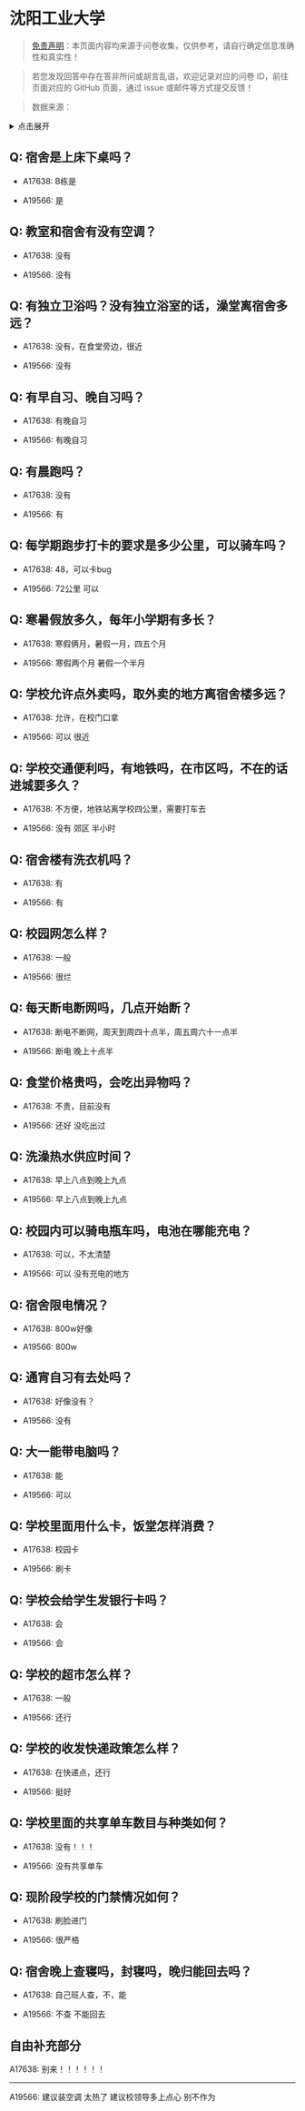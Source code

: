 # 沈阳工业大学

> [免责声明](https://colleges.chat/#_3)：本页面内容均来源于问卷收集，仅供参考，请自行确定信息准确性和真实性！

> 若您发现回答中存在答非所问或胡言乱语，欢迎记录对应的问卷 ID，前往页面对应的 GitHub 页面，通过 issue 或邮件等方式提交反馈！

> 数据来源：

<details><summary>点击展开</summary>
<ul>
<li>A17638: gwt220201231@outlook.com (2023 年 06 月)</li>
<li>A19566: 1762286386@qq.com (2023 年 06 月)</li>
</ul>
</details>

## Q: 宿舍是上床下桌吗？

- A17638: B栋是

- A19566: 是

## Q: 教室和宿舍有没有空调？

- A17638: 没有

- A19566: 没有

## Q: 有独立卫浴吗？没有独立浴室的话，澡堂离宿舍多远？

- A17638: 没有，在食堂旁边，很近

- A19566: 没有

## Q: 有早自习、晚自习吗？

- A17638: 有晚自习

- A19566: 有晚自习

## Q: 有晨跑吗？

- A17638: 没有

- A19566: 有

## Q: 每学期跑步打卡的要求是多少公里，可以骑车吗？

- A17638: 48，可以卡bug

- A19566: 72公里 可以

## Q: 寒暑假放多久，每年小学期有多长？

- A17638: 寒假俩月，暑假一月，四五个月

- A19566: 寒假两个月 暑假一个半月

## Q: 学校允许点外卖吗，取外卖的地方离宿舍楼多远？

- A17638: 允许，在校门口拿

- A19566: 可以 很近

## Q: 学校交通便利吗，有地铁吗，在市区吗，不在的话进城要多久？

- A17638: 不方便，地铁站离学校四公里，需要打车去

- A19566: 没有 郊区 半小时

## Q: 宿舍楼有洗衣机吗？

- A17638: 有

- A19566: 有

## Q: 校园网怎么样？

- A17638: 一般

- A19566: 很烂

## Q: 每天断电断网吗，几点开始断？

- A17638: 断电不断网，周天到周四十点半，周五周六十一点半

- A19566: 断电 晚上十点半

## Q: 食堂价格贵吗，会吃出异物吗？

- A17638: 不贵，目前没有

- A19566: 还好 没吃出过

## Q: 洗澡热水供应时间？

- A17638: 早上八点到晚上九点

- A19566: 早上八点到晚上九点

## Q: 校园内可以骑电瓶车吗，电池在哪能充电？

- A17638: 可以，不太清楚

- A19566: 可以 没有充电的地方

## Q: 宿舍限电情况？

- A17638: 800w好像

- A19566: 800w

## Q: 通宵自习有去处吗？

- A17638: 好像没有？

- A19566: 没有

## Q: 大一能带电脑吗？

- A17638: 能

- A19566: 可以

## Q: 学校里面用什么卡，饭堂怎样消费？

- A17638: 校园卡

- A19566: 刷卡

## Q: 学校会给学生发银行卡吗？

- A17638: 会

- A19566: 会

## Q: 学校的超市怎么样？

- A17638: 一般

- A19566: 还行

## Q: 学校的收发快递政策怎么样？

- A17638: 在快递点，还行

- A19566: 挺好

## Q: 学校里面的共享单车数目与种类如何？

- A17638: 没有！！！

- A19566: 没有共享单车

## Q: 现阶段学校的门禁情况如何？

- A17638: 刷脸进门

- A19566: 很严格

## Q: 宿舍晚上查寝吗，封寝吗，晚归能回去吗？

- A17638: 自己班人查，不，能

- A19566: 不查 不能回去

## 自由补充部分

A17638: 别来！！！！！！

***

A19566: 建议装空调 太热了 建议校领导多上点心 别不作为